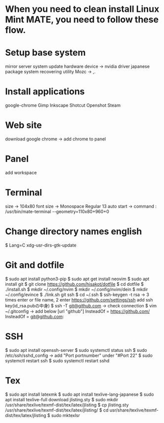 # When you need to clean install Linux Mint MATE, you need to follow these flow.

# Setup base system
mirror server
system update
hardware device -> nvidia driver
japanese package
system recovering utility
Mozc -> ,.

# Install applications
google-chrome
Gimp
Inkscape
Shotcut
Openshot
Steam

# Web site
download google chrome -> add chrome to panel

# Panel
add workspace

# Terminal
size -> 104x80
font size -> Monospace Regular 13
auto start -> command : /usr/bin/mate-terminal --geometry=110x80+960+0

# Change directory names english
$ Lang=C xdg-usr-dirs-gtk-update

# Git and dotfile
$ sudo apt install python3-pip
$ sudo apt get install neovim
$ sudo apt install git
$ git clone https://github.com/hisakot/dotfile
$ cd dotfile
$ ./install.sh
$ mkdir ~/.config/nvim
$ mkdir ~/.config/nvim/dein
$ mkdir ~/.config/evince
$ ./link.sh
git ssh
$ cd ~/.ssh
$ ssh-keygen -t rsa -> 3 times enter or file name, 2 enter
https://github.com/settings/ssh add ssh key(id_rsa.pubの中身)
$ ssh -T git@github.com -> check connection
$ vim ~/.gitconfig -> add below
[url "github"]
	InsteadOf = https://github.com/
	InsteadOf = git@github.com:

# SSH
$ sudo apt install openssh-server
$ sudo systemctl status ssh
$ sudo /etc/ssh/sshd_config -> add "Port portnumber" under "#Port 22"
$ sudo systemctl restart ssh
$ sudo systemctl restart sshd

# Tex
$ sudo apt install latexmk
$ sudo apt install texlive-lang-japanese
$ sudo apt install texlive-full
download jlisting.sty
$ sudo mkdir /usr/share/texlive/texmf-dist/tex/latex/jlisting
$ cp jlisting.sty /usr/share/texlive/texmf-dist/tex/latex/jlisting/
$ cd usr/share/texlive/texmf-dist/tex/latex/jlisting
$ sudo mktexlsr
